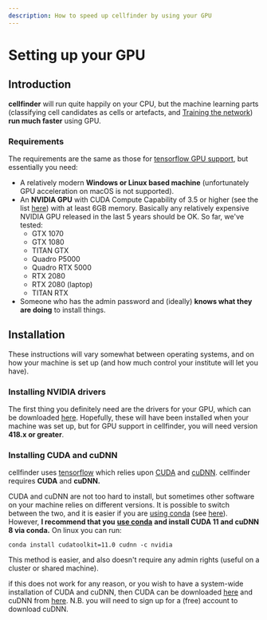 ```yaml
---
description: How to speed up cellfinder by using your GPU
---
```


# Setting up your GPU

## Introduction

**cellfinder** will run quite happily on your CPU, but the machine learning parts \(classifying cell candidates as cells or artefacts, and [Training the network](../user-guide/training/)\) **run much faster** using GPU.

### Requirements

The requirements are the same as those for [tensorflow GPU support](https://www.tensorflow.org/install/gpu), but essentially you need:

* A relatively modern **Windows or Linux based machine** \(unfortunately GPU acceleration on macOS is not supported\).
* An **NVIDIA GPU** with CUDA Compute Capability of 3.5 or higher \(see the list [here](https://en.wikipedia.org/wiki/CUDA)\) with at least 6GB memory. Basically any relatively expensive  NVIDIA GPU released in the last 5 years should be OK. So far, we've tested:
  * GTX 1070
  * GTX 1080
  * TITAN GTX
  * Quadro P5000
  * Quadro RTX 5000
  * RTX 2080
  * RTX 2080 \(laptop\)
  * TITAN RTX
* Someone who has the admin password and \(ideally\) **knows what they are doing** to install things.

## Installation

These instructions will vary somewhat between operating systems, and on how your machine is set up \(and how much control your institute will let you have\).

### Installing NVIDIA drivers

The first thing you definitely need are the drivers for your GPU, which can be downloaded [here](https://www.nvidia.com/download/index.aspx?lang=en-us). Hopefully, these will have been installed when your machine was set up, but for GPU support in cellfinder, you will need version **418.x or greater**.

### Installing CUDA and cuDNN

cellfinder uses [tensorflow](https://www.tensorflow.org/) which relies upon [CUDA](https://en.wikipedia.org/wiki/CUDA) and [cuDNN](https://developer.nvidia.com/cudnn). cellfinder requires **CUDA** and **cuDNN.**

CUDA and cuDNN are not too hard to install, but sometimes other software on your machine relies on different versions. It is possible to switch between the two, and it is easier if you are [using conda](../using-conda.md) \(see [here](https://blog.kovalevskyi.com/multiple-version-of-cuda-libraries-on-the-same-machine-b9502d50ae77)\). However, **I recommend that you** [**use conda**](../using-conda.md) **and install CUDA 11 and cuDNN 8 via conda.** On linux you can run:

```text
conda install cudatoolkit=11.0 cudnn -c nvidia
```

This method is easier, and also doesn't require any admin rights \(useful on a cluster or shared machine\).

if this does not work for any reason, or you wish to have a system-wide installation of CUDA and cuDNN, then CUDA can be downloaded [here](https://developer.nvidia.com/cuda-toolkit-archive) and cuDNN from [here](https://developer.nvidia.com/cudnn). N.B. you will need to sign up for a \(free\) account to download cuDNN.

